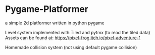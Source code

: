 # Pygame-Platformer
a simple 2d platformer written in python pygame

Level system implemented with Tiled and pytmx (to read the tiled data)
Assets can be found at: https://pixel-frog.itch.io/pixel-adventure-1

Homemade collision system (not using default pygame collision)
